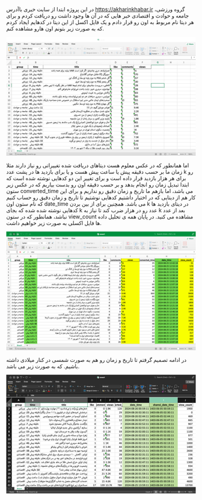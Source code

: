 در این پروژه ابتدا از سایت خبری باآدرس https://akharinkhabar.ir گروه ورزشی، جامعه و حوادث و اقتصادی خبر هایی که در آن ها وجود داشت رو دریافت کردم و برای هر دیتا نام مربوط به اون رو قرار دادم و یک فایل اکسل از این دیتا در کدهایم ایجاد کردم که به صورت زیر بتونم اون هارو مشاهده کنم.

<img src="https://github.com/Aliakbar-omidi/Scrap-project-and-data-analysis/blob/main/img-1.png">

اما همانطور که در عکس معلوم هست دیتاهای دریافت شده تغییراتی رو نیاز دارند مثلا زمان ما بر حسب دقیقه پیش یا ساعت پیش هست و یا برای بازدید ها در پشت عدد k رو برای هر هزار بازدید قرار داده است و برای تغییر این دو کدهایی نوشته شده است که ابتدا تبدیل زمان رو انجام بدهد و بر حسب دقیقه اون رو بدست بیاریم که در عکس زیر ستون converted_time می باشد، اما بازهم ما تاریخ و زمان دقیق رو نداریم و برای این کار هم از دیتایی که در اختیار داشتیم کدهایی نوشتیم تا تاریخ و زمان دقیق رو حساب کنیم که نام ستون اون date_time می باشد. همچنین برای از بین بردن k در دیتای بازدید ها کدهایی نوشته شده شده که بجای k عدد رو در هزار ضرب کند تا نیاز به k بعد از عدد نباشد، همانطور که در ستون view_count مشاهده می کنید. در پایان همه ی تحلیل داده ها فایل اکسلی به صورت زیر خواهیم داشت.

<img src="https://github.com/Aliakbar-omidi/Scrap-project-and-data-analysis/blob/main/img-2.png">

در ادامه تصمیم گرفتم تا تاریخ و زمان رو هم به صورت شمسی در کنار میلادی داشته باشیم. که به صورت زیر می باشد.

<img src="https://github.com/Aliakbar-omidi/Scrap-project-and-data-analysis/blob/main/img-3.png">

